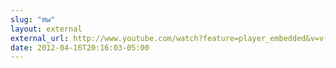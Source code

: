 ```yaml
---
slug: "mw"
layout: external
external_url: http://www.youtube.com/watch?feature=player_embedded&v=v-jmOVgqJ0I#!
date: 2012-04-16T20:16:03-05:00
---
```

